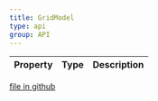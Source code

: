 ```yaml
---
title: GridModel
type: api
group: API
---
```



Property|Type|Description
---|---|---

[file in github](https://github.com/qgrid/ng2/core/grid.model.js)
